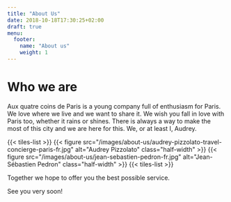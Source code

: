 ```yaml
---
title: "About Us"
date: 2018-10-18T17:30:25+02:00
draft: true
menu:
  footer:
    name: "About us"
    weight: 1
---
```


# Who we are

Aux quatre coins de Paris is a young company full of enthusiasm for Paris. We love where we live and we want to share it. We wish you fall in love with Paris too, whether it rains or shines. There is always a way to make the most of this city and we are here for this. We, or at least I, Audrey.

{{< tiles-list >}}
  {{< figure src="/images/about-us/audrey-pizzolato-travel-concierge-paris-fr.jpg" alt="Audrey Pizzolato" class="half-width" >}}
  {{< figure src="/images/about-us/jean-sebastien-pedron-fr.jpg" alt="Jean-Sébastien Pedron" class="half-width" >}}
{{< tiles-list >}}

Together we hope to offer you the best possible service.

See you very soon!
